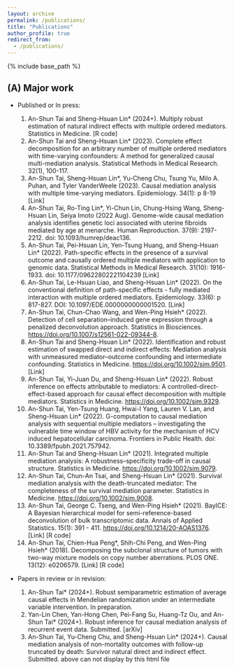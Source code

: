 ```yaml
---
layout: archive
permalink: /publications/
title: "Publications"
author_profile: true
redirect_from: 
  - /publications/
---
```


{% include base_path %}

(A) Major work
-----
  * Published or In press​:
    1. An-Shun Tai and Sheng-Hsuan Lin* (2024+). Multiply robust estimation of natural indirect effects with multiple ordered mediators. Statistics in Medicine. [R code]
    2. An-Shun Tai and Sheng-Hsuan Lin* (2023). Complete effect decomposition for an arbitrary number of multiple ordered mediators with time-varying confounders: A method for generalized causal multi-mediation analysis. Statistical Methods in Medical Research. 32(1), 100-117.
    3. An-Shun Tai, Sheng-Hsuan Lin*, Yu-Cheng Chu, Tsung Yu, Milo A. Puhan, and Tyler VanderWeele (2023). Causal mediation analysis with multiple time-varying mediators. Epidemiology. 34(1): p 8-19 [Link]
    4. An-Shun Tai, Ro-Ting Lin*, Yi-Chun Lin, Chung-Hsing Wang, Sheng-Hsuan Lin, Seiya Imoto (2022 Aug). Genome-wide causal mediation analysis identifies genetic loci associated with uterine fibroids mediated by age at menarche. Human Reproduction. 37(9): 2197-2212. doi: 10.1093/humrep/deac136.
    5. An-Shun Tai, Pei-Hsuan Lin, Yen-Tsung Huang, and Sheng-Hsuan Lin* (2022). Path-specific effects in the presence of a survival outcome and causally ordered multiple mediators with application to genomic data. Statistical Methods in Medical Research. 31(10): 1916-1933. doi: 10.1177/09622802221104239 [Link]
    6. An-Shun Tai, Le-Hsuan Liao, and Sheng-Hsuan Lin* (2022). On the conventional definition of path-specific effects - fully mediated interaction with multiple ordered mediators. Epidemiology. 33(6): p 817-827. DOI: 10.1097/EDE.0000000000001520. [Link]
    7. An-Shun Tai, Chun-Chao Wang, and Wen-Ping Hsieh* (2022). Detection of cell separation–induced gene expression through a penalized deconvolution approach. Statistics in Biosciences. https://doi.org/10.1007/s12561-022-09344-8.
    8. An-Shun Tai and Sheng-Hsuan Lin* (2022). Identification and robust estimation of swapped direct and indirect effects: Mediation analysis with unmeasured mediator–outcome confounding and intermediate confounding. Statistics in Medicine. https://doi.org/10.1002/sim.9501. [Link]
    9. An-Shun Tai, Yi-Juan Du, and Sheng-Hsuan Lin* (2022). Robust inference on effects attributable to mediators: A controlled-direct-effect-based approach for causal effect decomposition with multiple mediators. Statistics in Medicine. https://doi.org/10.1002/sim.9329. 
    10. An-Shun Tai, Yen-Tsung Huang, Hwai-I Yang, Lauren V. Lan, and Sheng-Hsuan Lin* (2022). G-computation to causal mediation analysis with sequential multiple mediators – investigating the vulnerable time window of HBV activity for the mechanism of HCV induced hepatocellular carcinoma. Frontiers in Public Health. doi: 10.3389/fpubh.2021.757942.
    11. An-Shun Tai and Sheng-Hsuan Lin* (2021). Integrated multiple mediation analysis: A robustness–specificity trade-off in causal structure. Statistics in Medicine. https://doi.org/10.1002/sim.9079.
    12. An-Shun Tai, Chun-An Tsai, and Sheng-Hsuan Lin* (2021). Survival mediation analysis with the death-truncated mediator: The completeness of the survival mediation parameter. Statistics in Medicine. https://doi.org/10.1002/sim.9008.
    13. An-Shun Tai, George C. Tseng, and Wen-Ping Hsieh* (2021). BayICE: A Bayesian hierarchical model for semi-reference-based deconvolution of bulk transcriptomic data. Annals of Applied Statistics. 15(1): 391 - 411. https://doi.org/10.1214/20-AOAS1376. [Link] [R code]
    14. An-Shun Tai, Chien-Hua Peng*, Shih-Chi Peng, and Wen-Ping Hsieh* (2018). Decomposing the subclonal structure of tumors with two-way mixture models on copy number aberrations. PLOS ONE. 13(12): e0206579. [Link] [R code]

  * Papers in review or in revision:​
    1. An-Shun Tai* (2024+). Robust semiparametric estimation of average causal effects in Mendelian randomization under an intermediate variable intervention. In preparation.
    2. Yan-Lin Chen, Yan-Hong Chen, Pei-Fang Su, Huang-Tz Ou, and An-Shun Tai* (2024+). Robust inference for causal mediation analysis of recurrent event data. Submitted. [arXiv]
    3. An-Shun Tai, Yu-Cheng Chu, and Sheng-Hsuan Lin* (2024+). Causal mediation analysis of non-mortality outcomes with follow-up truncated by death: Survivor natural direct and indirect effect. Submitted. 
  above can not display by this html file 
